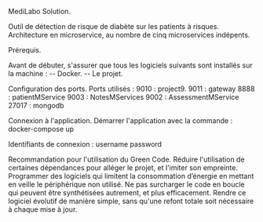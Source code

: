 MediLabo Solution. 

Outil de détection de risque de diabète sur les patients à risques. 
Architecture en microservice, au nombre de cinq microservices indépents. 

Prérequis. 

Avant de débuter, s'assurer que tous les logiciels suivants sont installés sur la machine : 
  -- Docker. 
  -- Le projet. 

Configuration des ports. 
Ports utilisés : 
  9010 : project9.
  9011 : gateway 
  8888 : patientMService 
  9003 : NotesMServices
  9002 : AssessmentMService
  27017 : mongodb

Connexion à l'application. 
  Démarrer l'application avec la commande :
    docker-compose up

  Identifiants de connexion :
  username 
  password

Recommandation pour l'utilisation du Green Code. 
  Réduire l'utilisation de certaines dépendances pour alléger le projet, et l'imiter son empreinte. 
  Programmer des logiciels qui limitent la consommation d’énergie en mettant en veille le périphérique non utilisé. 
  Ne pas surcharger le code en boucle qui peuvent être synthétisées autrement, et plus efficacement. 
  Rendre ce logiciel évolutif de manière simple, sans qu'une refont totale soit nécessaire à chaque mise à jour. 
  
